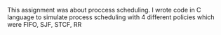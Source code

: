 This assignment was about proccess scheduling. I wrote code in C language to simulate process scheduling with 4 different policies which were FIFO, SJF, STCF, RR
